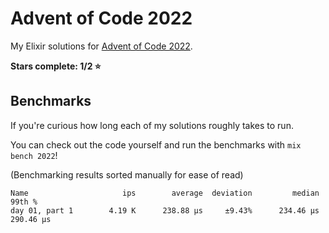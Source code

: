 # Advent of Code 2022

My Elixir solutions for [Advent of Code 2022](https://adventofcode.com/2022).

**Stars complete: 1/2 :star:**

## Benchmarks

If you're curious how long each of my solutions roughly takes to run.

You can check out the code yourself and run the benchmarks with `mix bench 2022`!

(Benchmarking results sorted manually for ease of read)

```
Name                     ips        average  deviation         median         99th %
day 01, part 1        4.19 K      238.88 μs     ±9.43%      234.46 μs      290.46 μs
```
